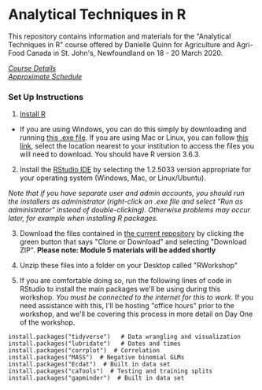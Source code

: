 # Analytical Techniques in R  

This repository contains information and materials for the "Analytical Techniques in R" course offered by Danielle Quinn for Agriculture and Agri-Food Canada in St. John's, Newfoundland on 18 - 20 March 2020.  

[*Course Details*](https://github.com/DanielleQuinn/AAFC_Workshop/blob/master/CourseOutline.md)  
[*Approximate Schedule*](https://github.com/DanielleQuinn/AAFC_Workshop/blob/master/CourseSchedule.md)  

### Set Up Instructions  

1. [Install R](https://www.r-project.org/)  
- If you are using Windows, you can do this simply by downloading and running [this .exe file](https://cran.r-project.org/bin/windows/base/release.htm). If you are using Mac or Linux, you can follow [this link](https://cran.r-project.org/mirrors.html), select the location nearest to your institution to access the files you will need to download. You should have R version 3.6.3.  

2. Install the [RStudio IDE](https://www.rstudio.com/products/rstudio/download/#download) by selecting the 1.2.5033 version appropriate for your operating system (Windows, Mac, or Linux/Ubuntu).  

*Note that if you have separate user and admin accounts, you should run the installers as administrator (right-click on .exe file and select "Run as administrator" instead of double-clicking). Otherwise problems may occur later, for example when installing R packages.*  

3. Download the files contained in [the current repository](https://github.com/DanielleQuinn/AAFC_Workshop) by clicking the green button that says "Clone or Download" and selecting "Download ZIP".  **Please note: Module 5 materials will be added shortly**  

4. Unzip these files into a folder on your Desktop called "RWorkshop"  

5. If you are comfortable doing so, run the following lines of code in RStudio to install the main packages we'll be using during this workshop. *You must be connected to the internet for this to work.* If you need assistance with this, I'll be hosting "office hours" prior to the workshop, and we'll be covering this process in more detail on Day One of the workshop.  

`install.packages("tidyverse")   # Data wrangling and visualization`  
`install.packages("lubridate")   # Dates and times`  
`install.packages("corrplot")  # Correlation`  
`install.packages("MASS")  # Negative binomial GLMs`  
`install.packages("Ecdat")  # Built in data set`  
`install.packages("caTools")  # Testing and training splits`  
`install.packages("gapminder")  # Built in data set`  

